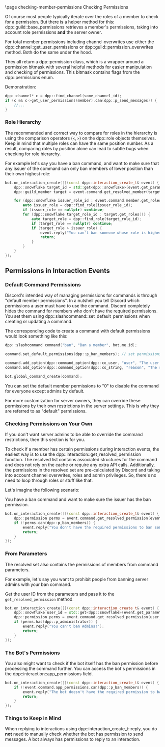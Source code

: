 \page checking-member-permissions Checking Permissions

Of course most people typically iterate over the roles of a member to check for a permission. But there is a helper method for this: dpp::guild::base_permissions retrieves a member's permissions, taking into account role permissions **and** the server owner.

For total member permissions including channel overwrites use either the dpp::channel::get_user_permissions or dpp::guild::permission_overwrites method. Both do the same under the hood.

They all return a dpp::permission class, which is a wrapper around a permission bitmask with several helpful methods for easier manipulation and checking of permissions. This bitmask contains flags from the dpp::permissions enum.

Demonstration:

```cpp
dpp::channel* c = dpp::find_channel(some_channel_id);
if (c && c->get_user_permissions(member).can(dpp::p_send_messages)) {
	//...
}
```

### Role Hierarchy

The recommended and correct way to compare for roles in the hierarchy is using the comparison operators (`<`, `>`) on the dpp::role objects themselves. Keep in mind that multiple roles can have the same position number. As a result, comparing roles by position alone can lead to subtle bugs when checking for role hierarchy.

For example let's say you have a ban command, and want to make sure that any issuer of the command can only ban members of lower position than their own highest role:

```cpp
bot.on_interaction_create([](const dpp::interaction_create_t& event) {
    dpp::snowflake target_id = std::get<dpp::snowflake>(event.get_parameter("user"));
    dpp::guild_member target = event.command.get_resolved_member(target_id);

    for (dpp::snowflake issuer_role_id : event.command.member.get_roles()) {
        auto issuer_role = dpp::find_role(issuer_role_id);
        if (issuer_role == nullptr) continue;
        for (dpp::snowflake target_role_id : target.get_roles()) {
            auto target_role = dpp::find_role(target_role_id);
            if (target_role == nullptr) continue;
            if (target_role > issuer_role) {
                event.reply("You can't ban someone whose role is higher than yours!");
                return;
            }
        }
    }
});
```

## Permissions in Interaction Events

### Default Command Permissions

Discord's intended way of managing permissions for commands is through "default member permissions". In a nutshell you tell Discord which permissions a user must have to use the command. Discord completely hides the command for members who don't have the required permissions. You set them using dpp::slashcommand::set_default_permissions when creating or updating a command.

The corresponding code to create a command with default permissions would look something like this:

```cpp
dpp::slashcommand command("ban", "Ban a member", bot.me.id);

command.set_default_permissions(dpp::p_ban_members); // set permissions that are required by default here

command.add_option(dpp::command_option(dpp::co_user, "user", "The user to ban", true));
command.add_option(dpp::command_option(dpp::co_string, "reason", "The reason for banning", true));

bot.global_command_create(command);
```

You can set the default member permissions to "0" to disable the command for everyone except admins by default.

For more customization for server owners, they can override these permissions by their own restrictions in the server settings. This is why they are referred to as "default" permissions.

### Checking Permissions on Your Own

If you don't want server admins to be able to override the command restrictions, then this section is for you.

To check if a member has certain permissions during interaction events, the easiest way is to use the dpp::interaction::get_resolved_permission function. The resolved list contains associated structures for the command and does not rely on the cache or require any extra API calls. Additionally, the permissions in the resolved set are pre-calculated by Discord and taking into account channel overwrites, roles and admin privileges. So, there's no need to loop through roles or stuff like that.

Let's imagine the following scenario:

You have a ban command and want to make sure the issuer has the ban permission.

```cpp
bot.on_interaction_create([](const dpp::interaction_create_t& event) {
	dpp::permission perms = event.command.get_resolved_permission(event.command.usr.id);
	if (!perms.can(dpp::p_ban_members)) {
		event.reply("You don't have the required permissions to ban someone!");
		return;
	}
});
```

### From Parameters

The resolved set also contains the permissions of members from command parameters.

For example, let's say you want to prohibit people from banning server admins with your ban command.

Get the user ID from the parameters and pass it to the `get_resolved_permission` method:

```cpp
bot.on_interaction_create([](const dpp::interaction_create_t& event) {
	dpp::snowflake user_id = std::get<dpp::snowflake>(event.get_parameter("user"));
	dpp::permission perms = event.command.get_resolved_permission(user_id);
	if (perms.has(dpp::p_administrator)) {
		event.reply("You can't ban Admins!");
		return;
	}
});
```

### The Bot's Permissions

You also might want to check if the bot itself has the ban permission before processing the command further. You can access the bot's permissions in the dpp::interaction::app_permissions field.

```cpp
bot.on_interaction_create([](const dpp::interaction_create_t& event) {
	if (!event.command.app_permissions.can(dpp::p_ban_members)) {
		event.reply("The bot doesn't have the required permission to ban anyone!");
		return;
	}
});
```

### Things to Keep in Mind

When replying to interactions using dpp::interaction_create_t::reply, you do **not** need to manually check whether the bot has permission to send messages. A bot always has permissions to reply to an interaction.
